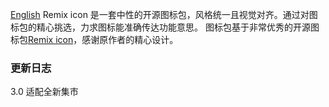 [English](https://github.com/mozhux/Remix-icon/blob/master/README.md)
Remix icon 是一套中性的开源图标包，风格统一且视觉对齐。通过对图标包的精心挑选，力求图标能准确传达功能意思。
图标包基于非常优秀的开源图标包[Remix icon](https://remixicon.com/)，感谢原作者的精心设计。

### 更新日志
3.0 适配全新集市